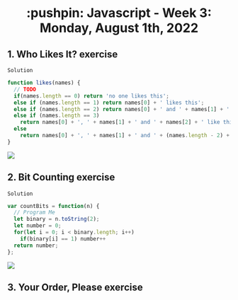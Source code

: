<h1 align="center">:pushpin: Javascript - Week 3: Monday, August 1th, 2022</h1>

<h2>1. Who Likes It? exercise</h2>

`Solution`

```javascript
function likes(names) {
  // TODO
  if(names.length == 0) return 'no one likes this';
  else if (names.length == 1) return names[0] + ' likes this';
  else if (names.length == 2) return names[0] + ' and ' + names[1] + ' like this';
  else if (names.length == 3) 
    return names[0] + ', ' + names[1] + ' and ' + names[2] + ' like this';
  else 
    return names[0] + ', ' + names[1] + ' and ' + (names.length - 2) + ' others like this';
}
```
<img src="https://i.ibb.co/fnz0D1C/imagen-2022-08-02-000315651.png">

<h2>2. Bit Counting exercise</h2>
  
 `Solution`

```javascript
var countBits = function(n) {
  // Program Me
  let binary = n.toString(2);
  let number = 0;
  for(let i = 0; i < binary.length; i++)
    if(binary[i] == 1) number++
  return number;
};
```
<img src="https://i.ibb.co/ZNpH8BD/imagen-2022-08-02-001733275.png">
<h2>3. Your Order, Please exercise</h2>
  
